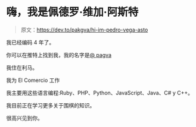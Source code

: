 # 嗨，我是佩德罗·维加·阿斯特

> 原文：<https://dev.to/pakgva/hi-im-pedro-vega-asto>

我已经编码 4 年了。

你可以在推特上找到我，我的名字是[@ pagva](https://twitter.com/pakgva)

我住在利马。

我为 El Comercio 工作

我主要用这些语言编程:Ruby、PHP、Python、JavaScript、Java、C# y C++。

我目前正在学习更多关于围棋的知识。

很高兴见到你。